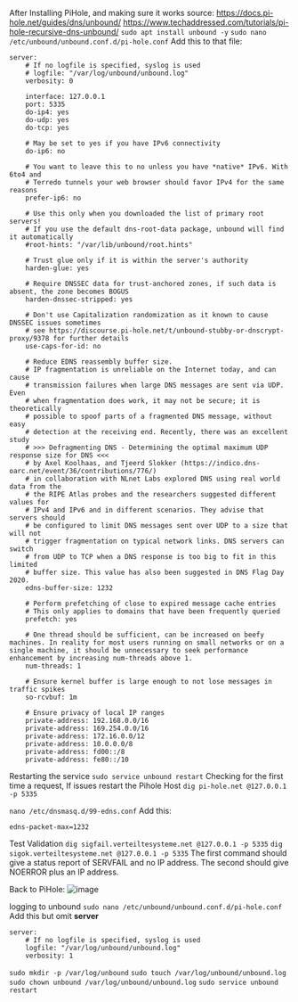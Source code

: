 After Installing PiHole, and making sure it works
source: https://docs.pi-hole.net/guides/dns/unbound/
https://www.techaddressed.com/tutorials/pi-hole-recursive-dns-unbound/
```sudo apt install unbound -y```
```sudo nano /etc/unbound/unbound.conf.d/pi-hole.conf```
Add this to that file:
```
server:
    # If no logfile is specified, syslog is used
    # logfile: "/var/log/unbound/unbound.log"
    verbosity: 0

    interface: 127.0.0.1
    port: 5335
    do-ip4: yes
    do-udp: yes
    do-tcp: yes

    # May be set to yes if you have IPv6 connectivity
    do-ip6: no

    # You want to leave this to no unless you have *native* IPv6. With 6to4 and
    # Terredo tunnels your web browser should favor IPv4 for the same reasons
    prefer-ip6: no

    # Use this only when you downloaded the list of primary root servers!
    # If you use the default dns-root-data package, unbound will find it automatically
    #root-hints: "/var/lib/unbound/root.hints"

    # Trust glue only if it is within the server's authority
    harden-glue: yes

    # Require DNSSEC data for trust-anchored zones, if such data is absent, the zone becomes BOGUS
    harden-dnssec-stripped: yes

    # Don't use Capitalization randomization as it known to cause DNSSEC issues sometimes
    # see https://discourse.pi-hole.net/t/unbound-stubby-or-dnscrypt-proxy/9378 for further details
    use-caps-for-id: no

    # Reduce EDNS reassembly buffer size.
    # IP fragmentation is unreliable on the Internet today, and can cause
    # transmission failures when large DNS messages are sent via UDP. Even
    # when fragmentation does work, it may not be secure; it is theoretically
    # possible to spoof parts of a fragmented DNS message, without easy
    # detection at the receiving end. Recently, there was an excellent study
    # >>> Defragmenting DNS - Determining the optimal maximum UDP response size for DNS <<<
    # by Axel Koolhaas, and Tjeerd Slokker (https://indico.dns-oarc.net/event/36/contributions/776/)
    # in collaboration with NLnet Labs explored DNS using real world data from the
    # the RIPE Atlas probes and the researchers suggested different values for
    # IPv4 and IPv6 and in different scenarios. They advise that servers should
    # be configured to limit DNS messages sent over UDP to a size that will not
    # trigger fragmentation on typical network links. DNS servers can switch
    # from UDP to TCP when a DNS response is too big to fit in this limited
    # buffer size. This value has also been suggested in DNS Flag Day 2020.
    edns-buffer-size: 1232

    # Perform prefetching of close to expired message cache entries
    # This only applies to domains that have been frequently queried
    prefetch: yes

    # One thread should be sufficient, can be increased on beefy machines. In reality for most users running on small networks or on a single machine, it should be unnecessary to seek performance enhancement by increasing num-threads above 1.
    num-threads: 1

    # Ensure kernel buffer is large enough to not lose messages in traffic spikes
    so-rcvbuf: 1m

    # Ensure privacy of local IP ranges
    private-address: 192.168.0.0/16
    private-address: 169.254.0.0/16
    private-address: 172.16.0.0/12
    private-address: 10.0.0.0/8
    private-address: fd00::/8
    private-address: fe80::/10
```
Restarting the service
```sudo service unbound restart```
Checking for the first time a request, If issues restart the Pihole Host
```dig pi-hole.net @127.0.0.1 -p 5335```

```nano /etc/dnsmasq.d/99-edns.conf```
Add this:
```
edns-packet-max=1232
```
Test Validation
```dig sigfail.verteiltesysteme.net @127.0.0.1 -p 5335```
```dig sigok.verteiltesysteme.net @127.0.0.1 -p 5335```
The first command should give a status report of SERVFAIL and no IP address. The second should give NOERROR plus an IP address.

Back to PiHole:
![image](https://user-images.githubusercontent.com/44326428/200483928-c206db75-ca8d-4996-a163-54497f2d4fa5.png)


logging to unbound
```sudo nano /etc/unbound/unbound.conf.d/pi-hole.conf```
Add this but omit **server**
```
server:
    # If no logfile is specified, syslog is used
    logfile: "/var/log/unbound/unbound.log"
    verbosity: 1
```
```sudo mkdir -p /var/log/unbound```
```sudo touch /var/log/unbound/unbound.log```
```sudo chown unbound /var/log/unbound/unbound.log```
```sudo service unbound restart```


    




